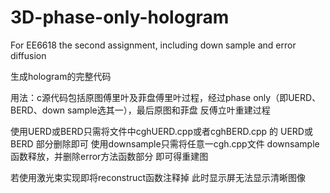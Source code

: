 # 3D-phase-only-hologram
For EE6618 the second assignment, including down sample and error diffusion

生成hologram的完整代码

用法：c源代码包括原图傅里叶及菲盘傅里叶过程，经过phase only（即UERD、BERD、down sample选其一），最后原图和菲盘 反傅立叶重建过程

使用UERD或BERD只需将文件中cghUERD.cpp或者cghBERD.cpp 的 UERD或BERD 部分删除即可
使用downsample只需将任意一cgh.cpp文件 downsample 函数释放，并删除error方法函数部分
即可得重建图

若使用激光束实现即将reconstruct函数注释掉 此时显示屏无法显示清晰图像
